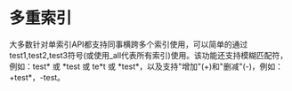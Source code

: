 # 多重索引

大多数针对单索引API都支持同事横跨多个索引使用，可以简单的通过test1,test2,test3符号(或使用_all代表所有索引)使用。该功能还支持模糊匹配符，例如：test\* 或 \*test 或 te\*t 或 \*test\*，以及支持"增加"(+)和"删减"(-)，例如：+test\*，-test。

